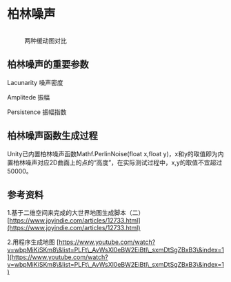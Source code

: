 # 柏林噪声

<figure><img src="../.gitbook/assets/image (11).png" alt=""><figcaption><p>两种缓动图对比</p></figcaption></figure>

## 柏林噪声的重要参数

Lacunarity 噪声密度

Amplitede 振幅

Persistence 振幅指数

## 柏林噪声函数生成过程

Unity已内置柏林噪声函数Mathf.PerlinNoise(float x,float y)，x和y的取值即为内置柏林噪声对应2D曲面上的点的“高度”，在实际测试过程中，x,y的取值不宜超过50000。



## 参考资料

1.基于二维空间来完成的大世界地图生成脚本（二） [https://www.joyindie.com/articles/12733.html](https://www.joyindie.com/articles/12733.html)

2.用程序生成地图 [https://www.youtube.com/watch?v=wbpMiKiSKm8\&list=PLFt\_AvWsXl0eBW2EiBtl\_sxmDtSgZBxB3\&index=1](https://www.youtube.com/watch?v=wbpMiKiSKm8\&list=PLFt\_AvWsXl0eBW2EiBtl\_sxmDtSgZBxB3\&index=1)
